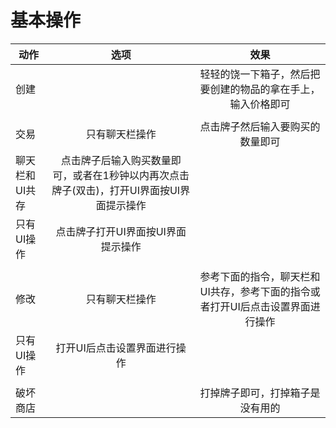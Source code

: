 # 基本操作

动作|选项|效果
---|:--:|:--:
创建||轻轻的饶一下箱子，然后把要创建的物品的拿在手上，输入价格即可
||
交易|只有聊天栏操作|点击牌子然后输入要购买的数量即可
|聊天栏和UI共存|点击牌子后输入购买数量即可，或者在1秒钟以内再次点击牌子(双击)，打开UI界面按UI界面提示操作
|只有UI操作|点击牌子打开UI界面按UI界面提示操作
||
修改|只有聊天栏操作|参考下面的指令，聊天栏和UI共存，参考下面的指令或者打开UI后点击设置界面进行操作
|只有UI操作|打开UI后点击设置界面进行操作
||
破坏商店||打掉牌子即可，打掉箱子是没有用的